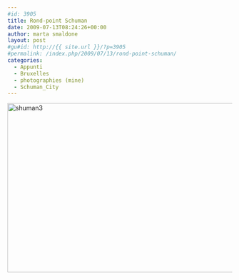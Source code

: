 ```yaml
---
#id: 3905
title: Rond-point Schuman
date: 2009-07-13T08:24:26+00:00
author: marta smaldone
layout: post
#gu#id: http://{{ site.url }}/?p=3905
#permalink: /index.php/2009/07/13/rond-point-schuman/
categories:
  - Appunti
  - Bruxelles
  - photographies (mine)
  - Schuman_City
---
```

<img class="aligncenter wp-image-3906" src="{{ site.url }}/images/uploads/2016/10/shuman3.jpg" alt="shuman3" width="580" height="380" srcset="{{ site.url }}/images/uploads/2016/10/shuman3.jpg 861w, {{ site.url }}/images/uploads/2016/10/shuman3-300x197.jpg 300w, {{ site.url }}/images/uploads/2016/10/shuman3-768x503.jpg 768w" sizes="(max-width: 580px) 100vw, 580px" />